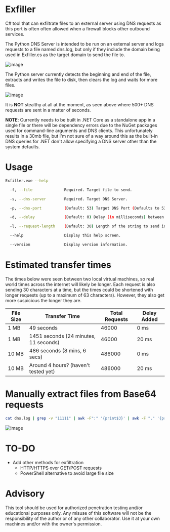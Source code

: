# Exfiller
C# tool that can exfiltrate files to an external server using DNS requests as this port is often often allowed when a firewall blocks other outbound services.

The Python DNS Server is intended to be run on an external server and logs requests to a file named dns.log, but only if they include the domain being used in Exfiller.cs as the target domain to send the file to.

![image](https://user-images.githubusercontent.com/58894272/153729622-13e636af-b503-4c00-a8ff-e38fee457bff.png)

The Python server currently detects the beginning and end of the file, extracts and writes the file to disk, then clears the log and waits for more files.

![image](https://user-images.githubusercontent.com/58894272/153723639-d9e6405e-4ed9-4d52-8b1e-448ffadbdc43.png)


It is **NOT** stealthy at all at the moment, as seen above where 500+ DNS requests are sent in a matter of seconds.

**NOTE**: Currently needs to be built in .NET Core as a standalone app in a single file or there will be dependency errors due to the NuGet packages used for command-line arguments and DNS clients.  This unfortunately results in a 30mb file, but I'm not sure of a way around this as the built-in DNS queries for .NET don't allow specifying a DNS server other than the system defaults.

# Usage

```bash
Exfiller.exe --help

  -f, --file              Required. Target file to send.

  -s, --dns-server        Required. Target DNS Server.

  -p, --dns-port          (Default: 53) Target DNS Port (Defaults to 53).

  -d, --delay             (Default: 0) Delay (in milliseconds) between each request.

  -l, --request-length    (Default: 30) Length of the string to send in each request (Defaults to 30).

  --help                  Display this help screen.

  --version               Display version information.
```


# Estimated transfer times
The times below were seen between two local virtual machines, so real world times across the internet will likely be longer.  Each request is also sending 30 characters at a time, but the times could be shortened with longer requests (up to a maximum of 63 characters).  However, they also get more suspicious the longer they are.

|File Size|Transfer Time|Total Requests|Delay Added|
|---|---|---|---|
|1 MB|49 seconds|46000|0 ms|
|1 MB|1451 seconds (24 minutes, 11 seconds)|46000|20 ms|
|10 MB|486 seconds (8 mins, 6 secs)|486000|0 ms|
|10 MB|Around 4 hours? (haven't tested yet)|486000|20 ms|

# Manually extract files from Base64 requests
```bash
cat dns.log | grep -v "11111" | awk -F":" '{print$3}' | awk -F "." '{print$1}' | sed -z 's/\n//g' | sed -z 's/-/=/g' | base64 -d > NAME_OF_FILE.docx
```

![image](https://user-images.githubusercontent.com/58894272/153721860-f71d8d32-66df-4143-9db8-ef32d99323de.png)


# TO-DO
- Add other methods for exfiltration
  - HTTP/HTTPS over GET/POST requests
  - PowerShell alternative to avoid large file size



# Advisory
This tool should be used for authorized penetration testing and/or educational purposes only. Any misuse of this software will not be the responsibility of the author or of any other collaborator. Use it at your own machines and/or with the owner's permission.
